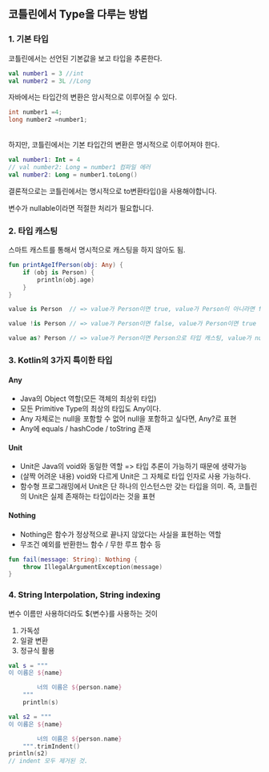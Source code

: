 ## 코틀린에서 Type을 다루는 방법

### 1. 기본 타입

코틀린에서는 선언된 기본값을 보고 타입을 추론한다.

```kotlin
val number1 = 3 //int
val number2 = 3L //Long
```

자바에서는 타입간의 변환은 암시적으로 이루어질 수 있다.

```java
int number1 =4;
long number2 =number1;
```

<br>
하지만, 코틀린에서는 기본 타입간의 변환은 명시적으로 이루어져야 한다.

```kotlin
val number1: Int = 4
// val number2: Long = number1 컴파일 에러
val number2: Long = number1.toLong()
```

결론적으로는 코틀린에서는 명시적으로 to변환타입()을 사용해야합니다.

변수가 nullable이라면 적절한 처리가 필요합니다.

### 2. 타입 캐스팅

스마트 캐스트를 통해서 명시적으로 캐스팅을 하지 않아도 됨.
```kotlin
fun printAgeIfPerson(obj: Any) {
    if (obj is Person) {
        println(obj.age) 
    }
}
```

```kotlin
value is Person  // => value가 Person이면 true, value가 Person이 아니라면 false

value !is Person // => value가 Person이면 false, value가 Person이면 true

value as? Person // => value가 Person이면 Person으로 타입 캐스팅, value가 null이면 null, value가 Person이 아니면 null
```

### 3. Kotlin의 3가지 특이한 타입

#### Any
- Java의 Object 역할(모든 객체의 최상위 타입)
- 모든 Primitive Type의 최상의 타입도 Any이다.
- Any 자체로는 null을 포함할 수 없어 null을 포함하고 싶다면, Any?로 표현
- Any에 equals / hashCode / toString 존재

#### Unit
- Unit은 Java의 void와 동일한 역할 => 타입 추론이 가능하기 때문에 생략가능
- (살짝 어려운 내용) void와 다르게 Unit은 그 자체로 타입 인자로 사용 가능하다.
- 함수형 프로그래밍에서 Unit은 단 하나의 인스턴스만 갖는 타입을 의미. 즉, 코틀린의 Unit은 실제 존재하는 타입이라는 것을 표현

#### Nothing
- Nothing은 함수가 정상적으로 끝나지 않았다는 사실을 표현하는 역할
- 무조건 예외를 반환한느 함수 / 무한 루프 함수 등 

```kotlin
fun fail(message: String): Nothing {
    throw IllegalArgumentException(message)
}
```

### 4. String Interpolation, String indexing

변수 이름만 사용하더라도 ${변수}를 사용하는 것이 
1) 가독성
2) 일괄 변환
3) 정규식 활용

```kotlin
val s = """
이 이름은 ${name}

        너의 이름은 ${person.name}
    """
    println(s)

val s2 = """
이 이름은 ${name}

        너의 이름은 ${person.name}
    """.trimIndent()
println(s2)
// indent 모두 제거된 것.

```


